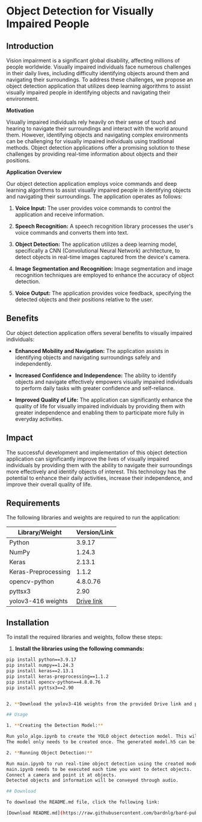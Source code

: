 # Object Detection for Visually Impaired People

## Introduction

Vision impairment is a significant global disability, affecting millions of people worldwide. Visually impaired individuals face numerous challenges in their daily lives, including difficulty identifying objects around them and navigating their surroundings. To address these challenges, we propose an object detection application that utilizes deep learning algorithms to assist visually impaired people in identifying objects and navigating their environment.

**Motivation**

Visually impaired individuals rely heavily on their sense of touch and hearing to navigate their surroundings and interact with the world around them. However, identifying objects and navigating complex environments can be challenging for visually impaired individuals using traditional methods. Object detection applications offer a promising solution to these challenges by providing real-time information about objects and their positions.

**Application Overview**

Our object detection application employs voice commands and deep learning algorithms to assist visually impaired people in identifying objects and navigating their surroundings. The application operates as follows:

1. **Voice Input:** The user provides voice commands to control the application and receive information.

2. **Speech Recognition:** A speech recognition library processes the user's voice commands and converts them into text.

3. **Object Detection:** The application utilizes a deep learning model, specifically a CNN (Convolutional Neural Network) architecture, to detect objects in real-time images captured from the device's camera.

4. **Image Segmentation and Recognition:** Image segmentation and image recognition techniques are employed to enhance the accuracy of object detection.

5. **Voice Output:** The application provides voice feedback, specifying the detected objects and their positions relative to the user.

## Benefits

Our object detection application offers several benefits to visually impaired individuals:

* **Enhanced Mobility and Navigation:** The application assists in identifying objects and navigating surroundings safely and independently.

* **Increased Confidence and Independence:** The ability to identify objects and navigate effectively empowers visually impaired individuals to perform daily tasks with greater confidence and self-reliance.

* **Improved Quality of Life:** The application can significantly enhance the quality of life for visually impaired individuals by providing them with greater independence and enabling them to participate more fully in everyday activities.

## Impact

The successful development and implementation of this object detection application can significantly improve the lives of visually impaired individuals by providing them with the ability to navigate their surroundings more effectively and identify objects of interest. This technology has the potential to enhance their daily activities, increase their independence, and improve their overall quality of life.

## Requirements

The following libraries and weights are required to run the application:

| Library/Weight | Version/Link |
|---|---|
| Python | 3.9.17 |
| NumPy | 1.24.3 |
| Keras | 2.13.1 |
| Keras-Preprocessing | 1.1.2 |
| opencv-python | 4.8.0.76 |
| pyttsx3 | 2.90 |
| yolov3-416 weights | [Drive link](https://drive.google.com/file/d/1sRdGUSyfGW-tz-FaJ0-ufCjzVQF7sleX/view?usp=sharing) |

## Installation

To install the required libraries and weights, follow these steps:

1. **Install the libraries using the following commands:**

```bash
pip install python==3.9.17
pip install numpy==1.24.3
pip install keras==2.13.1
pip install keras-preprocessing==1.1.2
pip install opencv-python==4.8.0.76
pip install pyttsx3==2.90


2. **Download the yolov3-416 weights from the provided Drive link and place the downloaded file in the appropriate location within your project directory.**

## Usage

1. **Creating the Detection Model:**

Run yolo_algo.ipynb to create the YOLO object detection model. This will generate a model.h5 file.
The model only needs to be created once. The generated model.h5 can be reused.

2. **Running Object Detection:**

Run main.ipynb to run real-time object detection using the created model.h5.
main.ipynb needs to be executed each time you want to detect objects.
Connect a camera and point it at objects.
Detected objects and information will be conveyed through audio.

## Download

To download the README.md file, click the following link:

[Download README.md](https://raw.githubusercontent.com/bardnlg/bard-public/master/readme.md)
